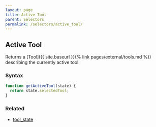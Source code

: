 ```yaml
---
layout: page
title: Active Tool
parent: Selectors
permalink: /selectors/active_tool/
---
```


## Active Tool

Returns a [Tool]({{ site.baseurl }}{% link pages/external/tools.md %}) describing the currently active tool.

### Syntax

```js
function getActiveTool(state) {
  return state.selectedTool;
}
```

### Related

- [tool_state](./tool_state.md)
